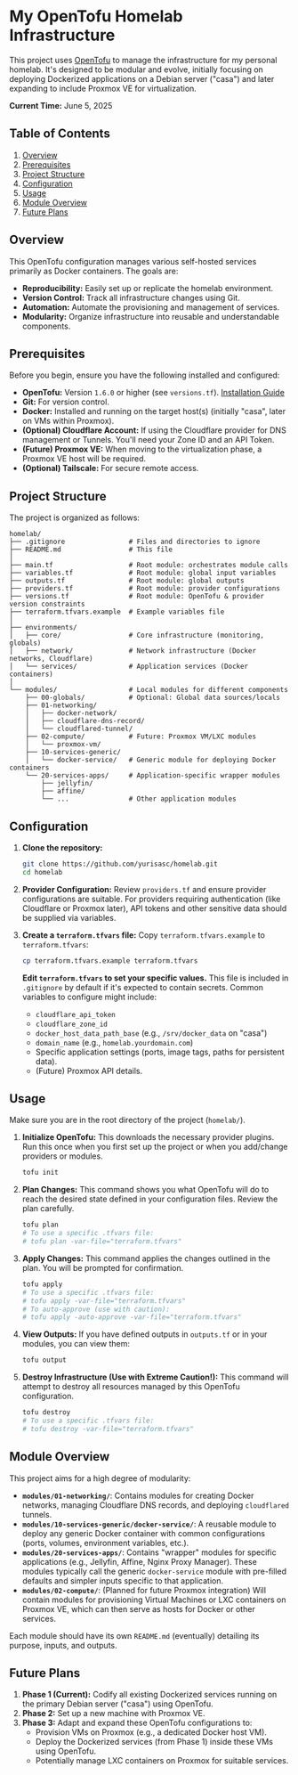 # My OpenTofu Homelab Infrastructure

This project uses [OpenTofu](https://opentofu.org/) to manage the infrastructure for my personal homelab. It's designed to be modular and evolve, initially focusing on deploying Dockerized applications on a Debian server ("casa") and later expanding to include Proxmox VE for virtualization.

**Current Time:** June 5, 2025

## Table of Contents

1.  [Overview](#overview)
2.  [Prerequisites](#prerequisites)
3.  [Project Structure](#project-structure)
4.  [Configuration](#configuration)
5.  [Usage](#usage)
6.  [Module Overview](#module-overview)
7.  [Future Plans](#future-plans)

## Overview

This OpenTofu configuration manages various self-hosted services primarily as Docker containers. The goals are:

* **Reproducibility:** Easily set up or replicate the homelab environment.
* **Version Control:** Track all infrastructure changes using Git.
* **Automation:** Automate the provisioning and management of services.
* **Modularity:** Organize infrastructure into reusable and understandable components.

## Prerequisites

Before you begin, ensure you have the following installed and configured:

* **OpenTofu:** Version `1.6.0` or higher (see `versions.tf`). [Installation Guide](https://opentofu.org/docs/intro/install/)
* **Git:** For version control.
* **Docker:** Installed and running on the target host(s) (initially "casa", later on VMs within Proxmox).
* **(Optional) Cloudflare Account:** If using the Cloudflare provider for DNS management or Tunnels. You'll need your Zone ID and an API Token.
* **(Future) Proxmox VE:** When moving to the virtualization phase, a Proxmox VE host will be required.
* **(Optional) Tailscale:** For secure remote access.

## Project Structure

The project is organized as follows:

```
homelab/
├── .gitignore                # Files and directories to ignore
├── README.md                 # This file
│
├── main.tf                   # Root module: orchestrates module calls
├── variables.tf              # Root module: global input variables
├── outputs.tf                # Root module: global outputs
├── providers.tf              # Root module: provider configurations
├── versions.tf               # Root module: OpenTofu & provider version constraints
├── terraform.tfvars.example  # Example variables file
│
├── environments/
│   ├── core/                 # Core infrastructure (monitoring, globals)
│   ├── network/              # Network infrastructure (Docker networks, Cloudflare)
│   └── services/             # Application services (Docker containers)
│
└── modules/                  # Local modules for different components
    ├── 00-globals/           # Optional: Global data sources/locals
    ├── 01-networking/
    │   ├── docker-network/
    │   ├── cloudflare-dns-record/
    │   └── cloudflared-tunnel/
    ├── 02-compute/           # Future: Proxmox VM/LXC modules
    │   └── proxmox-vm/
    ├── 10-services-generic/
    │   └── docker-service/   # Generic module for deploying Docker containers
    └── 20-services-apps/     # Application-specific wrapper modules
        ├── jellyfin/
        ├── affine/
        └── ...               # Other application modules
```

## Configuration

1.  **Clone the repository:**
    ```bash
    git clone https://github.com/yurisasc/homelab.git
    cd homelab
    ```

2.  **Provider Configuration:**
    Review `providers.tf` and ensure provider configurations are suitable. For providers requiring authentication (like Cloudflare or Proxmox later), API tokens and other sensitive data should be supplied via variables.

3.  **Create a `terraform.tfvars` file:**
    Copy `terraform.tfvars.example` to `terraform.tfvars`:
    ```bash
    cp terraform.tfvars.example terraform.tfvars
    ```
    **Edit `terraform.tfvars` to set your specific values.** This file is included in `.gitignore` by default if it's expected to contain secrets.
    Common variables to configure might include:
    * `cloudflare_api_token`
    * `cloudflare_zone_id`
    * `docker_host_data_path_base` (e.g., `/srv/docker_data` on "casa")
    * `domain_name` (e.g., `homelab.yourdomain.com`)
    * Specific application settings (ports, image tags, paths for persistent data).
    * (Future) Proxmox API details.

## Usage

Make sure you are in the root directory of the project (`homelab/`).

1.  **Initialize OpenTofu:**
    This downloads the necessary provider plugins. Run this once when you first set up the project or when you add/change providers or modules.
    ```bash
    tofu init
    ```

2.  **Plan Changes:**
    This command shows you what OpenTofu will do to reach the desired state defined in your configuration files. Review the plan carefully.
    ```bash
    tofu plan
    # To use a specific .tfvars file:
    # tofu plan -var-file="terraform.tfvars"
    ```

3.  **Apply Changes:**
    This command applies the changes outlined in the plan. You will be prompted for confirmation.
    ```bash
    tofu apply
    # To use a specific .tfvars file:
    # tofu apply -var-file="terraform.tfvars"
    # To auto-approve (use with caution):
    # tofu apply -auto-approve -var-file="terraform.tfvars"
    ```

4.  **View Outputs:**
    If you have defined outputs in `outputs.tf` or in your modules, you can view them:
    ```bash
    tofu output
    ```

5.  **Destroy Infrastructure (Use with Extreme Caution!):**
    This command will attempt to destroy all resources managed by this OpenTofu configuration.
    ```bash
    tofu destroy
    # To use a specific .tfvars file:
    # tofu destroy -var-file="terraform.tfvars"
    ```

## Module Overview

This project aims for a high degree of modularity:

* **`modules/01-networking/`**: Contains modules for creating Docker networks, managing Cloudflare DNS records, and deploying `cloudflared` tunnels.
* **`modules/10-services-generic/docker-service/`**: A reusable module to deploy any generic Docker container with common configurations (ports, volumes, environment variables, etc.).
* **`modules/20-services-apps/`**: Contains "wrapper" modules for specific applications (e.g., Jellyfin, Affine, Nginx Proxy Manager). These modules typically call the generic `docker-service` module with pre-filled defaults and simpler inputs specific to that application.
* **`modules/02-compute/`**: (Planned for future Proxmox integration) Will contain modules for provisioning Virtual Machines or LXC containers on Proxmox VE, which can then serve as hosts for Docker or other services.

Each module should have its own `README.md` (eventually) detailing its purpose, inputs, and outputs.

## Future Plans

1.  **Phase 1 (Current):** Codify all existing Dockerized services running on the primary Debian server ("casa") using OpenTofu.
2.  **Phase 2:** Set up a new machine with Proxmox VE.
3.  **Phase 3:** Adapt and expand these OpenTofu configurations to:
    * Provision VMs on Proxmox (e.g., a dedicated Docker host VM).
    * Deploy the Dockerized services (from Phase 1) inside these VMs using OpenTofu.
    * Potentially manage LXC containers on Proxmox for suitable services.

